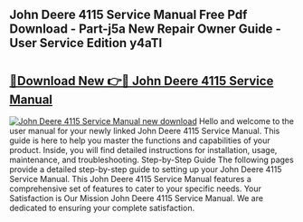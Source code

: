 ## John Deere 4115 Service Manual Free Pdf Download - Part-j5a New Repair Owner Guide - User Service Edition y4aTl

# <h2><a href="http://bc31064.oget.top/?id=John+Deere+4115+Service+Manual">🔗Download New 👉🔴 John Deere 4115 Service Manual</a></h2>

[![John Deere 4115 Service Manual new download](https://i.imgur.com/5g1atiW.png)](http://bc31064.oget.top/?id=John+Deere+4115+Service+Manual)
Hello and welcome to the user manual for your newly linked John Deere 4115 Service Manual. This guide is here to help you master the functions and capabilities of your product. Inside, you will find detailed instructions for installation, usage, maintenance, and troubleshooting. Step-by-Step Guide The following pages provide a detailed step-by-step guide to setting up your John Deere 4115 Service Manual. This John Deere 4115 Service Manual features a comprehensive set of features to cater to your specific needs. Your Satisfaction is Our Mission John Deere 4115 Service Manual. We are dedicated to ensuring your complete satisfaction.
